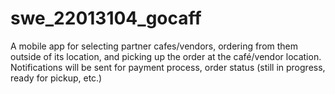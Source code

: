 # swe_22013104_gocaff
A mobile app for selecting partner cafes/vendors, ordering from them outside of its location, and picking up the order at the café/vendor location. Notifications will be sent for payment process, order status (still in progress, ready for pickup, etc.)

